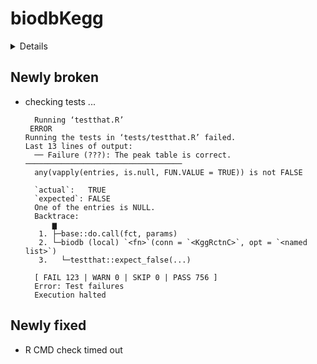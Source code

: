 # biodbKegg

<details>

* Version: 1.2.0
* GitHub: https://github.com/pkrog/biodbKegg
* Source code: https://github.com/cran/biodbKegg
* Date/Publication: 2022-04-26
* Number of recursive dependencies: 124

Run `revdep_details(, "biodbKegg")` for more info

</details>

## Newly broken

*   checking tests ...
    ```
      Running ‘testthat.R’
     ERROR
    Running the tests in ‘tests/testthat.R’ failed.
    Last 13 lines of output:
      ── Failure (???): The peak table is correct. ───────────────────────────────────
      any(vapply(entries, is.null, FUN.VALUE = TRUE)) is not FALSE
      
      `actual`:   TRUE 
      `expected`: FALSE
      One of the entries is NULL.
      Backtrace:
          ▆
       1. ├─base::do.call(fct, params)
       2. └─biodb (local) `<fn>`(conn = `<KggRctnC>`, opt = `<named list>`)
       3.   └─testthat::expect_false(...)
      
      [ FAIL 123 | WARN 0 | SKIP 0 | PASS 756 ]
      Error: Test failures
      Execution halted
    ```

## Newly fixed

*   R CMD check timed out
    

